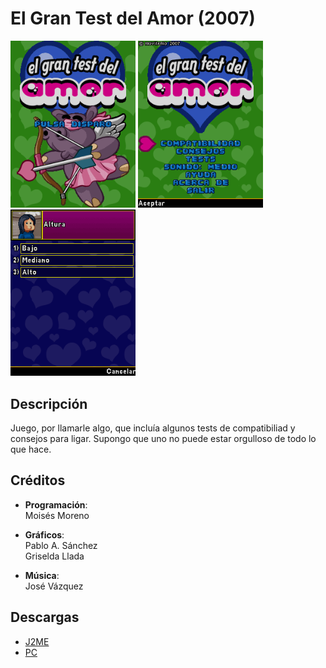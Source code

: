 # El Gran Test del Amor (2007)
[<img src="screenshots/TestAmor_title.png" width="200"/>](screenshots/TestAmor_title.png)
[<img src="screenshots/TestAmor_menu.png" width="200"/>](screenshots/TestAmor_menu.png)
[<img src="screenshots/TestAmor_game.png" width="200"/>](screenshots/TestAmor_game.png)

## Descripción
Juego, por llamarle algo, que incluía algunos tests de compatibiliad y consejos para ligar. Supongo que uno no puede estar orgulloso de todo lo que hace.

## Créditos
- **Programación**:<br>
Moisés Moreno

- **Gráficos**:<br>
Pablo A. Sánchez<br>
Griselda Llada

- **Música**:<br>
José Vázquez

## Descargas
- [J2ME](jars/j2me/TestAmor_240x320.jar?raw=true)
- [PC](jars/pc/TestAmor.jar?raw=true)

